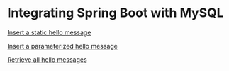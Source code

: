 # Integrating Spring Boot with MySQL

[Insert a static hello message](https://cs5200-fall018-abhinav.herokuapp.com/api/hello/insert)

[Insert a parameterized hello message](https://cs5200-fall018-abhinav.herokuapp.com/api/hello/insert/parametrized-message)

[Retrieve all hello messages](https://cs5200-fall018-abhinav.herokuapp.com/api/hello/select/all)
